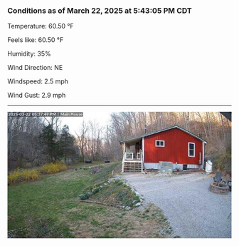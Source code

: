 ### Conditions as of March 22, 2025 at 5:43:05 PM CDT 

Temperature: 60.50 &deg;F

Feels like: 60.50 &deg;F

Humidity: 35%

Wind Direction: NE

Windspeed: 2.5 mph

Wind Gust: 2.9 mph

---

<img src="./images/latest.jpeg"/>

